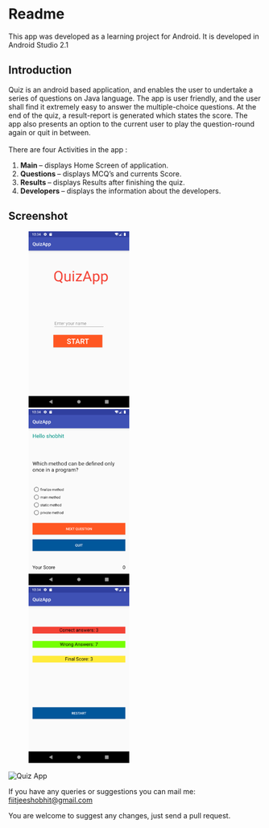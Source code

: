 # Readme
This app was developed as a learning project for Android. It is developed in Android Studio 2.1<br>

## Introduction
Quiz is an android based application, and enables the user to undertake a series of questions on Java language. The app is user friendly, and the user shall find it extremely easy to answer the multiple-choice questions. At the end of the quiz, a result-report is generated which states the score. The app also presents an option to the current user to play the question-round again or quit in between.<br>
<br>There are four Activities in the app :<br>
<ol>
<li> <b>Main </b>– displays Home Screen of application.
<li> <b>Questions </b>– displays MCQ’s and currents Score.
<li> <b>Results </b>– displays Results after finishing the quiz.
<li> <b>Developers </b>– displays the information about the developers.</ol>

## Screenshot

<p id="img_cont">
	<img src="/screenshot/pics1.png" width = "200" height= "350" hspace=40>
	<img src="/screenshot/pics2.png" width = "200" height= "350" hspace=40>
	<img src="/screenshot/pics3.png" width = "200" height= "350" hspace=40>
</p>

![Quiz App](gif/quizapp.gif)

If you have any queries or suggestions you can mail me: fiitjeeshobhit@gmail.com

You are welcome to suggest any changes, just send a pull request.
